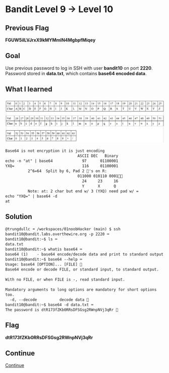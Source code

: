 # Bandit Level 9 → Level 10

## Previous Flag
<b>FGUW5ilLVJrxX9kMYMmlN4MgbpfMiqey</b>

## Goal
Use previous password to log in SSH with user <b>bandit10</b> on port <b>2220</b>.  Password stored in <b>data.txt</b>, which contains <b>base64 encoded data</b>.

## What I learned
![alt text](/static/base64.jpg)
```
Base64 is not encryption it is just encoding
                                ASCII DEC   Binary
echo -n "at" | base64             97      01100001
YXQ=                              116     01100001
          2^6=64  Split by 6, Pad 2 🛞's on R: 
                                011000 010110 0001🛞🛞
                                  24     23     16
                                  Y      X      Q
          Note: at: 2 char but end w/ 3 (YXQ) need pad w/ =   
echo "YXQ=" | base64 -d
at
```

## Solution
```
@trungdullc ➜ /workspaces/01noobHacker (main) $ ssh bandit10@bandit.labs.overthewire.org -p 2220 ⌨️
bandit10@bandit:~$ ls ⌨️
data.txt
bandit10@bandit:~$ whatis base64 ⌨️
base64 (1)    - base64 encode/decode data and print to standard output
bandit10@bandit:~$ base64 --help ⌨️
Usage: base64 [OPTION]... [FILE] 👀
Base64 encode or decode FILE, or standard input, to standard output.

With no FILE, or when FILE is -, read standard input.

Mandatory arguments to long options are mandatory for short options too.
  -d, --decode          decode data 👀
bandit10@bandit:~$ base64 -d data.txt ⌨️ 
The password is dtR173fZKb0RRsDFSGsg2RWnpNVj3qRr 🔐
```

## Flag
<b>dtR173fZKb0RRsDFSGsg2RWnpNVj3qRr</b>

## Continue
[Continue](/overthewire/1011.md)